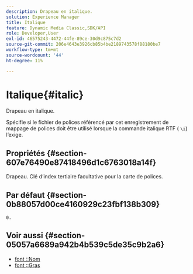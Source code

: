 ```yaml
---
description: Drapeau en italique.
solution: Experience Manager
title: Italique
feature: Dynamic Media Classic,SDK/API
role: Developer,User
exl-id: 46575243-4472-44fe-89ce-30d9c875c7d2
source-git-commit: 206e4643e3926cb85b4be2189743578f88180be7
workflow-type: tm+mt
source-wordcount: '44'
ht-degree: 11%

---
```


# Italique{#italic}

Drapeau en italique.

Spécifie si le fichier de polices référencé par cet enregistrement de mappage de polices doit être utilisé lorsque la commande italique RTF ( `\i`) l’exige.

## Propriétés {#section-607e76490e87418496d1c6763018a14f}

Drapeau. Clé d’index tertiaire facultative pour la carte de polices.

## Par défaut {#section-0b88057d00ce4160929c23fbf138b309}

`0.`

## Voir aussi {#section-05057a6689a942b4b539c5de35c9b2a6}

* [font ::Nom](r-name-font.md#reference_C55889877DC54AABB60734DCDE86EE76)
* [font ::Gras](../../../../../is-api/image-catalog/image-serving-api-ref/c-image-catalog-reference/c-font-map-reference/r-bold-font.md#reference-f7b017ef67574a29abfc3954ab64159c)
